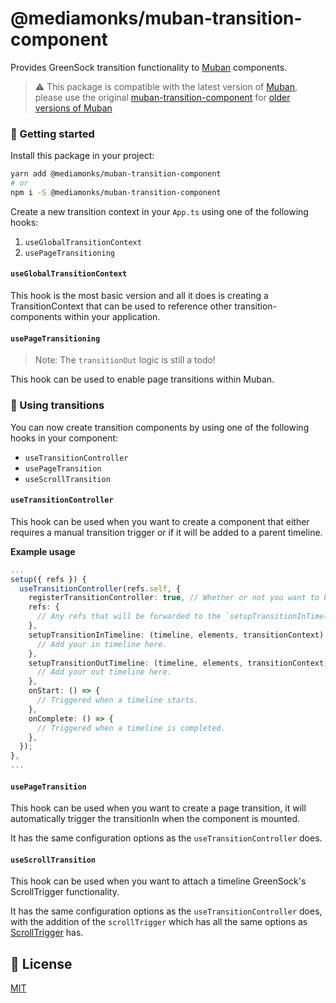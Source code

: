 # @mediamonks/muban-transition-component
Provides GreenSock transition functionality to [Muban](https://github.com/mubanjs/muban) components.

> :warning: This package is compatible with the latest version of [Muban](https://github.com/mubanjs/muban), please use 
> the original [muban-transition-component](https://github.com/riccoarntz/muban-transition-component) for [older versions of Muban](https://github.com/mediamonks/muban)  

### 🚀 Getting started
Install this package in your project:

```sh
yarn add @mediamonks/muban-transition-component
# or
npm i -S @mediamonks/muban-transition-component
```

Create a new transition context in your `App.ts` using one of the following hooks:
1. `useGlobalTransitionContext`
2. `usePageTransitioning`

#### `useGlobalTransitionContext`
This hook is the most basic version and all it does is creating a TransitionContext that can be used to reference other 
transition-components within your application.

#### `usePageTransitioning`
> Note: The `transitionOut` logic is still a todo!

This hook can be used to enable page transitions within Muban. 

### 💫 Using transitions 
You can now create transition components by using one of the following hooks in your component:
- `useTransitionController`
- `usePageTransition`
- `useScrollTransition`

#### `useTransitionController`
This hook can be used when you want to create a component that either requires a manual transition trigger or if it 
will be added to a parent timeline.

**Example usage**
```ts
...
setup({ refs }) {
  useTransitionController(refs.self, {
    registerTransitionController: true, // Whether or not you want to be able to access your controller from the transition-context
    refs: {
      // Any refs that will be forwarded to the `setupTransitionInTimelin` and `setupTransitionOutTimeline` functions
    },
    setupTransitionInTimeline: (timeline, elements, transitionContext) => {
      // Add your in timeline here.
    },
    setupTransitionOutTimeline: (timeline, elements, transitionContext) => {
      // Add your out timeline here. 
    },
    onStart: () => {
      // Triggered when a timeline starts.
    },
    onComplete: () => {
      // Triggered when a timeline is completed.
    },
  });
},
...
```

#### `usePageTransition`
This hook can be used when you want to create a page transition, it will automatically trigger the transitionIn when 
the component is mounted. 

It has the same configuration options as the `useTransitionController` does.

#### `useScrollTransition`
This hook can be used when you want to attach a timeline GreenSock's ScrollTrigger functionality.

It has the same configuration options as the `useTransitionController` does, with the addition of the `scrollTrigger` which has all the same options as [ScrollTrigger](https://greensock.com/docs/v3/Plugins/ScrollTrigger) has. 


## 📝 License
[MIT](../LICENSE)